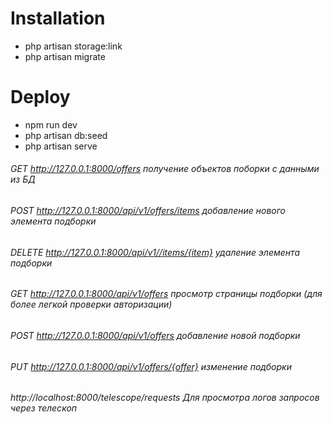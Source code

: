 # Installation

 - php artisan storage:link
 - php artisan migrate

# Deploy

 - npm run dev
 - php artisan db:seed
 - php artisan serve

###### GET http://127.0.0.1:8000/offers получение объектов поборки с данными из БД

###### POST http://127.0.0.1:8000/api/v1/offers/items добавление нового элемента подборки
###### DELETE http://127.0.0.1:8000/api/v1//items/{item} удаление элемента подборки

###### GET http://127.0.0.1:8000/api/v1/offers просмотр страницы подборки (для более легкой проверки авторизации)
###### POST http://127.0.0.1:8000/api/v1/offers добавление новой подборки
###### PUT http://127.0.0.1:8000/api/v1/offers/{offer} изменение подборки

###### http://localhost:8000/telescope/requests Для просмотра логов запросов через телескоп
